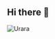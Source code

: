 ## Hi there 👋
![Urara](https://github.com/user-attachments/assets/9a3f94c9-db9a-41be-960b-f45a78fd6db7)

<!--
**eagerpep/eagerpep** is a ✨ _special_ ✨ repository because its `README.md` (this file) appears on your GitHub profile.

Here are some ideas to get you started:

- 🔭 I’m currently working on ...
- 🌱 I’m currently learning ...
- 👯 I’m looking to collaborate on ...
- 🤔 I’m looking for help with ...
- 💬 Ask me about ...
- 📫 How to reach me: ...
- 😄 Pronouns: ...
- ⚡ Fun fact: ...
-->
